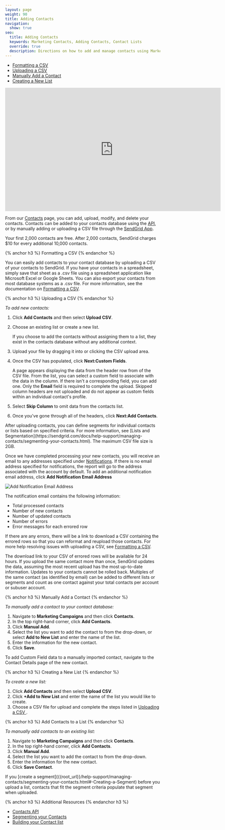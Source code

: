 ```yaml
---
layout: page
weight: 90
title: Adding Contacts
navigation:
  show: true
seo:
  title: Adding Contacts
  keywords: Marketing Contacts, Adding Contacts, Contact Lists
  override: true
  description: Directions on how to add and manage contacts using Marketing Campaigns
---
```

* [Formatting a CSV](#-Formatting-a-CSV)
* [Uploading a CSV](#-Uploading-a-CSV)
* [Manually Add a Contact](#-Manually-Add-a-Contact)
* [Creating a New List](#-Creating-a-New-List)

<iframe src="https://player.vimeo.com/video/121404093" width="700" height="400" frameborder="0" webkitallowfullscreen mozallowfullscreen allowfullscreen></iframe>


From our [Contacts]({{site.marketing_campaigns_url}}/contacts) page, you can add, upload, modify, and delete your contacts. Contacts can be added to your contacts database using the [API](https://sendgrid.com/docs/API_Reference/api_v3.html), or by  manually adding or uploading a CSV file through the [SendGrid App](https://app.sendgrid.com/).

<call-out>
Your first 2,000 contacts are free. After 2,000 contacts, SendGrid charges $10 for every additional 10,000 contacts.
</call-out>

{% anchor h3 %}
Formatting a CSV
{% endanchor %}

You can easily add contacts to your contact database by uploading a CSV of your contacts to SendGrid. If you have your contacts in a spreadsheet, simply save that sheet as a .csv file using a spreadsheet application like Microsoft Excel or Google Sheets. You can also export your contacts from most database systems as a .csv file. For more information, see the documentation on [Formatting a CSV](https://sendgrid.com/docs/help-support/managing-contacts/formating-a-CSV.html).

{% anchor h3 %}
Uploading a CSV
{% endanchor %}

*To add new contacts:*

1. Click **Add Contacts** and then select **Upload CSV**.
1. Choose an existing list or create a new list.

    If you choose to add the contacts without assigning them to a list, they exist in the contacts database without any additional context.

1. Upload your file by dragging it into or clicking the CSV upload area.
1. Once the CSV has populated, click **Next:Custom Fields**.

   A page appears displaying the data from the header row from of the CSV file. From the list, you can select a custom field to associate with the data in the column. If there isn't a corresponding field, you can add one. Only the **Email** field is required to complete the upload. Skipped column headers are not uploaded and do not appear as custom fields within an individual contact's profile.

1. Select **Skip Column** to omit data from the contacts list.
1. Once you've gone through all of the headers, click **Next:Add Contacts**.

<call-out>
After uploading contacts, you can define segments for individual contacts or lists based on specified criteria. For more information, see [Lists and Segmentation](https://sendgrid.com/docs/help-support/managing-contacts/segmenting-your-contacts.html).
</call-out>

<call-out type="warning">
   The maximum CSV file size is 2GB.
</call-out>

Once we have completed processing your new contacts, you will receive an email to any addresses specified under [Notifications](https://sendgrid.com/marketing_campaigns/ui/notifications). If there is no email address specified for notifications, the report will go to the address associated with the account by default. To add an additional notification email address, click **Add Notification Email Address**

![]({{root_url}}/img/add_notification_email_contacts.png "Add Notification Email Address")

The notification email contains the following information:

* Total processed contacts
* Number of new contacts
* Number of updated contacts
* Number of errors
* Error messages for each errored row

If there are any errors, there will be a link to download a CSV containing the errored rows so that you can reformat and reupload those contacts. For more help resolving issues with uploading a CSV, see [Formatting a CSV](https://sendgrid.com/docs/help-support/managing-contacts/formatting-a-csv.html).

<call-out>
The download link to your CSV of errored rows will be available for 24 hours.
</call-out>

<call-out>
If you upload the same contact more than once, SendGrid updates the data, assuming the most recent upload has the most up-to-date information. Updates to your contacts cannot be rolled back. Multiples of the same contact (as identified by email) can be added to different lists or segments and count as one contact against your total contacts per account or subuser account.
</call-out>

{% anchor h3 %}
Manually Add a Contact
{% endanchor %}

*To manually add a contact to your contact database:*

1. Navigate to **Marketing Campaigns** and then click **Contacts**.
1. In the top right-hand corner, click **Add Contacts**.
1. Click **Manual Add**.
1. Select the list you want to add the contact to from the drop-down, or select **Add to New List** and enter the name of the list.
1. Enter the information for the new contact.
1. Click **Save**.

<call-out>
To add Custom Field data to a manually imported contact, navigate to the Contact Details page of the new contact.
</call-out>

{% anchor h3 %}
Creating a New List
{% endanchor %}

*To create a new list:*

1. Click **Add Contacts** and then select **Upload CSV**.
1. Click **+Add to New List** and enter the name of the list you would like to create.
1. Choose a CSV file for upload and complete the steps listed in [Uploading a CSV ](#-Uploading-a-CSV).

{% anchor h3 %}
Add Contacts to a List
{% endanchor %}

*To manually add contacts to an existing list:*

1. Navigate to **Marketing Campaigns** and then click **Contacts**.
1. In the top right-hand corner, click **Add Contacts**.
1. Click **Manual Add**.
1. Select the list you want to add the contact to from the drop-down.
1. Enter the information for the new contact.
1. Click **Save Contact**.

<call-out>
If you [create a segment]({{root_url}}/help-support/managing-contacts/segmenting-your-contacts.html#-Creating-a-Segment) before you upload a list, contacts that fit the segment criteria populate that segment when uploaded.
</call-out>

{% anchor h3 %}
Additional Resources
{% endanchor h3 %}

- [Contacts API](https://sendgrid.com/docs/API_Reference/Web_API_v3/Marketing_Campaigns/contactdb.html)
- [Segmenting your Contacts](https://sendgrid.com/docs/help-support/managing-contacts/segmenting-your-contacts.html)
- [Building your Contact list](https://sendgrid.com/docs/help-support/managing-contacts/building-your-contact-list.html)
